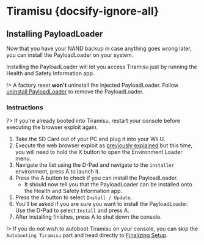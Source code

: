 # Tiramisu {docsify-ignore-all}

## Installing PayloadLoader

Now that you have your NAND backup in case anything goes wrong later, you can install the PayloadLoader on your system.

Installing the PayloadLoader will let you access Tiramisu just by running the Health and Safety Information app.

!> A factory reset **won't** uninstall the injected PayloadLoader. Follow [uninstall PayloadLoader](../../uninstall-payloadloader) to remove the PayloadLoader. 

### Instructions

?> If you're already booted into Tiramisu, restart your console before executing the browser exploit again.

1. Take the SD Card out of your PC and plug it into your Wii U.
1. Execute the web browser exploit as [previously explained](browser-exploit) but this time, you will need to hold the X button to open the Environment Loader menu.
1. Navigate the list using the D-Pad and navigate to the `installer` environment, press A to launch it.
1. Press the A button to check if you can install the PayloadLoader.
    - It should now tell you that the PayloadLoader can be installed onto the Health and Safety Information app.
1. Press the A button to select `Install / Update`.
1. You'll be asked if you are sure you want to install the PayloadLoader. Use the D-Pad to select `Install` and press A.
1. After installing finishes, press A to shut down the console.

!> If you do not wish to autoboot Tiramisu on your console, you can skip the `Autobooting Tiramisu` part and head directly to [Finalizing Setup](finalizing-setup).